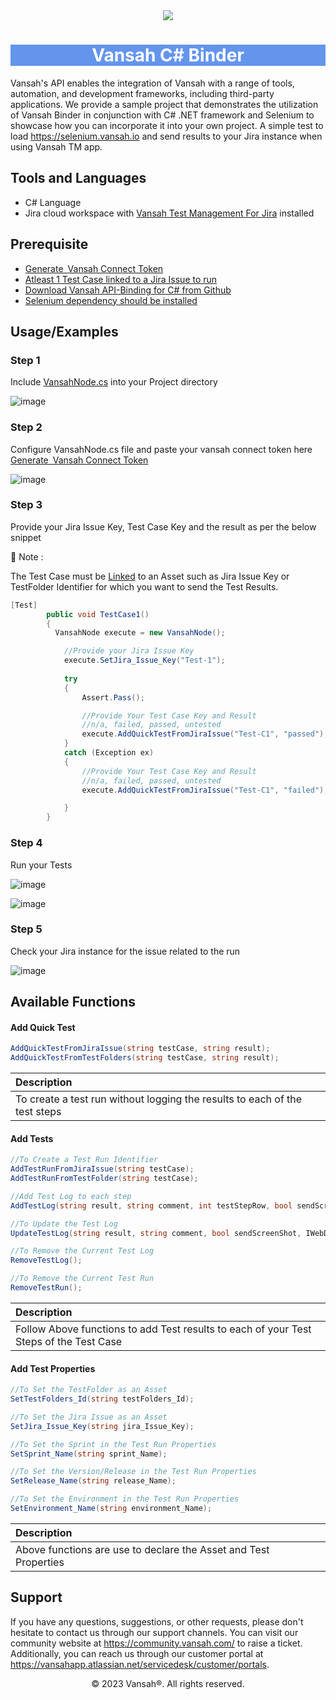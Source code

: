 <div align="center">
  <img src="https://user-images.githubusercontent.com/95007067/245728119-98d2b310-a43c-4d17-8a67-cc47d8ff9b3a.png" />
</div>

<h1 align="center" style="background-color:cornflowerblue !important;
    color: white !important;">
  Vansah C# Binder
</h1>


Vansah's API enables the integration of Vansah with a range of tools, automation, and development frameworks, including third-party applications. We provide a sample project that demonstrates the utilization of Vansah Binder in conjunction with C# .NET framework and Selenium to showcase how you can incorporate it into your own project. A simple test to load https://selenium.vansah.io and send results to your Jira instance when using Vansah TM app.

##  Tools and Languages
-	C# Language
-	Jira cloud workspace with [Vansah Test Management For Jira](https://marketplace.atlassian.com/apps/1224250/vansah-test-management-for-jira) installed


## Prerequisite

* [Generate Vansah Connect Token ](https://docs.vansah.com/docs-base/generate-a-vansah-api-token-from-jira/)
* [Atleast 1 Test Case linked to a Jira Issue to run](https://docs.vansah.com/docs-base/linking-test-cases-to-a-jira-issue/)
* [Download Vansah API-Binding for C# from Github](https://github.com/testpointcorp/vansahSeleniumCSharpDotNetDemo)
* [Selenium dependency should be installed ](https://github.com/testpointcorp/Vansah-CSharp-Binder/wiki/How-to-Install-Selenium-Dependency-in-Visual-Studio%3F)

## Usage/Examples

### Step 1

Include [VansahNode.cs](https://github.com/testpointcorp/vansahSeleniumCSharpDotNetDemo/blob/main/VansahNode.cs) into your Project directory

![image](https://user-images.githubusercontent.com/95007067/245723781-a90ce9e1-9dd4-4623-93d5-228210fa1489.png)

### Step 2

Configure VansahNode.cs file and paste your vansah connect token here 
[Generate Vansah Connect Token ](https://docs.vansah.com/docs-base/generate-a-vansah-api-token-from-jira/)


![image](https://user-images.githubusercontent.com/95007067/245725004-0ed5e90b-6930-4b9e-8fa0-e7077305b933.png)


### Step 3
Provide your Jira Issue Key, Test Case Key and the result as per the below snippet

👋 Note : 

The Test Case must be [Linked](https://docs.vansah.com/docs-base/linking-test-cases-to-a-jira-issue/) to an Asset such as Jira Issue Key or TestFolder Identifier for which you want to send the Test Results. 

```c#
[Test]
        public void TestCase1()
        {   
          VansahNode execute = new VansahNode();

            //Provide your Jira Issue Key
            execute.SetJira_Issue_Key("Test-1");
                   
            try
            {
                Assert.Pass();

                //Provide Your Test Case Key and Result 
                //n/a, failed, passed, untested
                execute.AddQuickTestFromJiraIssue("Test-C1", "passed");
            }
            catch (Exception ex)
            {
                //Provide Your Test Case Key and Result 
                //n/a, failed, passed, untested
                execute.AddQuickTestFromJiraIssue("Test-C1", "failed");

            }
        }
 ```
### Step 4
Run your Tests

![image](https://user-images.githubusercontent.com/95007067/245725721-556bd502-1704-444d-ba03-422607e5c6fa.png)

![image](https://user-images.githubusercontent.com/95007067/245726916-ebdff6b0-2a6a-410a-935a-a9c44ef7f9be.png)



### Step 5
Check your Jira instance for the issue related to the run

![image](https://user-images.githubusercontent.com/95007067/248912620-19f28df0-d48a-4779-883b-d721638dfb12.png)

## Available Functions

#### Add Quick Test

```c#
AddQuickTestFromJiraIssue(string testCase, string result);
AddQuickTestFromTestFolders(string testCase, string result);  
```
| Description                     |
:-------------------------------- |
|To create a test run without logging the results to each of the test steps|

#### Add Tests

```c#
//To Create a Test Run Identifier
AddTestRunFromJiraIssue(string testCase);
AddTestRunFromTestFolder(string testCase); 

//Add Test Log to each step
AddTestLog(string result, string comment, int testStepRow, bool sendScreenShot, IWebDriver driver);

//To Update the Test Log
UpdateTestLog(string result, string comment, bool sendScreenShot, IWebDriver driver);

//To Remove the Current Test Log
RemoveTestLog();

//To Remove the Current Test Run
RemoveTestRun();

```
| Description                     |
:-------------------------------- |
|Follow Above functions to add Test results to each of your Test Steps of the Test Case|

#### Add Test Properties

```c#
//To Set the TestFolder as an Asset
SetTestFolders_Id(string testFolders_Id);

//To Set the Jira Issue as an Asset
SetJira_Issue_Key(string jira_Issue_Key);

//To Set the Sprint in the Test Run Properties
SetSprint_Name(string sprint_Name);

//To Set the Version/Release in the Test Run Properties
SetRelease_Name(string release_Name);

//To Set the Environment in the Test Run Properties
SetEnvironment_Name(string environment_Name);

```
| Description                     |
:-------------------------------- |
|Above functions are use to declare the Asset and Test Properties|

## Support
If you have any questions, suggestions, or other requests, please don't hesitate to contact us through our support channels. You can visit our community website at https://community.vansah.com/ to raise a ticket. Additionally, you can reach us through our customer portal at https://vansahapp.atlassian.net/servicedesk/customer/portals.

<div align="center">
  © 2023 Vansah®. All rights reserved.
</div>

